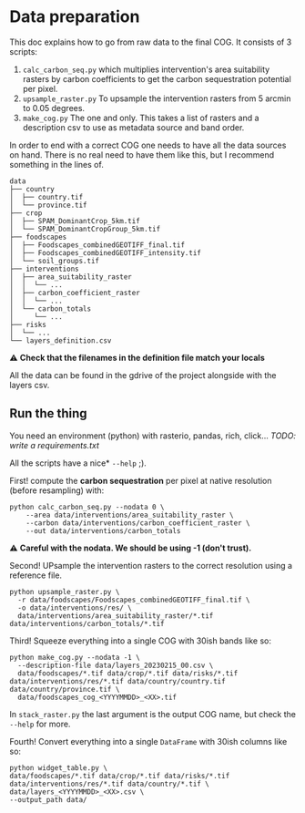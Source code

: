 # Data preparation
This doc explains how to go from raw data to the final COG.
It consists of 3 scripts:
1. `calc_carbon_seq.py` which multiplies intervention's area
suitability rasters by carbon coefficients to get the carbon sequestration potential per pixel.
2. `upsample_raster.py` To upsample the intervention rasters from 5 arcmin to 0.05 degrees.
3. `make_cog.py` The one and only. This takes a list of rasters and a description csv to use as
metadata source and band order.

In order to end with a correct COG one needs to have all the data sources on hand. There is no 
real need to have them like this, but I recommend something in the lines of.
```
data
├── country
│  ├── country.tif
│  └── province.tif
├── crop
│  ├── SPAM_DominantCrop_5km.tif
│  └── SPAM_DominantCropGroup_5km.tif
├── foodscapes
│  ├── Foodscapes_combinedGEOTIFF_final.tif
│  ├── Foodscapes_combinedGEOTIFF_intensity.tif
│  └── soil_groups.tif
├── interventions
│  ├── area_suitability_raster
│  │  └── ...
│  ├── carbon_coefficient_raster
│  │  └── ...
│  └── carbon_totals 
│     └── ...
├── risks
│  └── ...
└── layers_definition.csv

```
⚠ **Check that the filenames in the definition file match your locals** 

All the data can be found in the gdrive of the project alongside with the layers csv.

## Run the thing

You need an environment (python) with rasterio, pandas, rich, click... _TODO: write a requirements.txt_

All  the scripts have a nice* `--help` ;).

First! compute the **carbon sequestration** per pixel at native resolution (before resampling) with:
```shell
python calc_carbon_seq.py --nodata 0 \
    --area data/interventions/area_suitability_raster \
    --carbon data/interventions/carbon_coefficient_raster \
    --out data/interventions/carbon_totals
```

⚠ **Careful with the nodata. We should be using -1 (don't trust).**

Second! UPsample the intervention rasters to the correct resolution using a reference file.
```shell
python upsample_raster.py \
  -r data/foodscapes/Foodscapes_combinedGEOTIFF_final.tif \
  -o data/interventions/res/ \
  data/interventions/area_suitability_raster/*.tif data/interventions/carbon_totals/*.tif
```

Third! Squeeze everything into a single COG with 30ish bands like so:
```shell
python make_cog.py --nodata -1 \
  --description-file data/layers_20230215_00.csv \
  data/foodscapes/*.tif data/crop/*.tif data/risks/*.tif data/interventions/res/*.tif data/country/country.tif data/country/province.tif \
  data/foodscapes_cog_<YYYYMMDD>_<XX>.tif
```
In `stack_raster.py` the last argument is the output COG name, but check the `--help` for more.

Fourth! Convert everything into a single `DataFrame` with 30ish columns like so:
```shell
python widget_table.py \
data/foodscapes/*.tif data/crop/*.tif data/risks/*.tif data/interventions/res/*.tif data/country/*.tif \
data/layers_<YYYYMMDD>_<XX>.csv \
--output_path data/
```